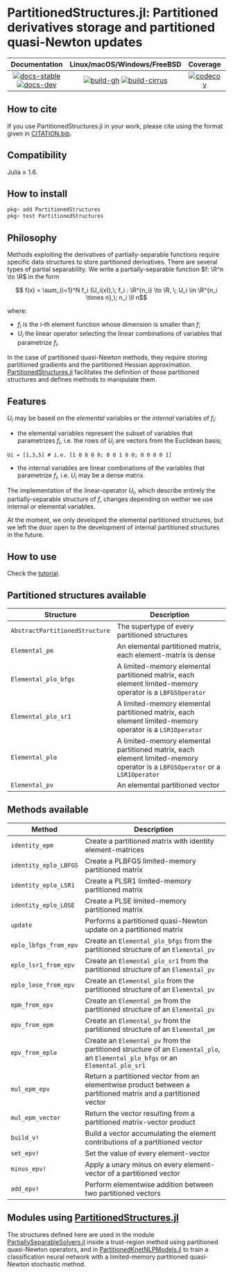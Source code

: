 # PartitionedStructures.jl: Partitioned derivatives storage and partitioned quasi-Newton updates

| **Documentation** | **Linux/macOS/Windows/FreeBSD** | **Coverage** | **DOI** |
|:-----------------:|:-------------------------------:|:------------:|:-------:|
| [![docs-stable][docs-stable-img]][docs-stable-url] [![docs-dev][docs-dev-img]][docs-dev-url] | [![build-gh][build-gh-img]][build-gh-url] [![build-cirrus][build-cirrus-img]][build-cirrus-url] | [![codecov][codecov-img]][codecov-url] | [![doi][doi-img]][doi-url] |

[docs-stable-img]: https://img.shields.io/badge/docs-stable-blue.svg
[docs-stable-url]: https://JuliaSmoothOptimizers.github.io/PartitionedStructures.jl/stable
[docs-dev-img]: https://img.shields.io/badge/docs-dev-purple.svg
[docs-dev-url]: https://JuliaSmoothOptimizers.github.io/PartitionedStructures.jl/dev
[build-gh-img]: https://github.com/JuliaSmoothOptimizers/PartitionedStructures.jl/workflows/CI/badge.svg?branch=main
[build-gh-url]: https://github.com/JuliaSmoothOptimizers/PartitionedStructures.jl/actions
[build-cirrus-img]: https://img.shields.io/cirrus/github/JuliaSmoothOptimizers/PartitionedStructures.jl?logo=Cirrus%20CI
[build-cirrus-url]: https://cirrus-ci.com/github/JuliaSmoothOptimizers/PartitionedStructures.jl
[codecov-img]: https://codecov.io/gh/JuliaSmoothOptimizers/PartitionedStructures.jl/branch/main/graph/badge.svg
[codecov-url]: https://app.codecov.io/gh/JuliaSmoothOptimizers/PartitionedStructures.jl
[doi-img]: https://zenodo.org/badge/346861459.svg
[doi-url]: https://zenodo.org/badge/latestdoi/346861459

## How to cite

If you use PartitionedStructures.jl in your work, please cite using the format given in [CITATION.bib](CITATION.bib).

## Compatibility
Julia ≥ 1.6.

## How to install
```julia
pkg> add PartitionedStructures
pkg> test PartitionedStructures
```

## Philosophy
Methods exploiting the derivatives of partially-separable functions require specific data structures to store partitioned derivatives.
There are several types of partial separability.
We write a partially-separable function $f: \R^n \to \R$ in the form
```math
  f(x) = \sum_{i=1}^N f_i (U_i(x)),\; f_i : \R^{n_i} \to \R, \; U_i \in \R^{n_i \times n},\; n_i \ll n
```
where:
* $f_i$ is the $i$-th element function whose dimension is smaller than $f$;
* $U_i$ the linear operator selecting the linear combinations of variables that parametrize $f_i$.

In the case of partitioned quasi-Newton methods, they require storing partitioned gradients and the partitioned Hessian approximation.
[PartitionedStructures.jl](https://github.com/JuliaSmoothOptimizers/PartitionedStructures.jl) facilitates the definition of those partitioned structures and defines methods to manipulate them.

## Features
$U_i$ may be based on the *elemental* variables or the *internal* variables of $f_i$:
- the elemental variables represent the subset of variables that parametrizes $f_i$, i.e. the rows of $U_i$ are vectors from the Euclidean basis;
```
Ui = [1,3,5] # i.e. [1 0 0 0 0; 0 0 1 0 0; 0 0 0 0 1]
```
- the internal variables are linear combinations of the variables that parametrize $f_i$, i.e. $U_i$ may be a dense matrix.

The implementation of the linear-operator $U_i$, which describe entirely the partially-separable structure of $f$, changes depending on wether we use internal or elemental variables.

At the moment, we only developed the elemental partitioned structures, but we left the door open to the development of internal partitioned structures in the future.

## How to use
Check the [tutorial](https://JuliaSmoothOptimizers.github.io/PartitionedStructures.jl/dev/tutorial/).

## Partitioned structures available
Structure              | Description
-----------------------|------------
`AbstractPartitionedStructure`| The supertype of every partitioned structures
`Elemental_pm`         | An elemental partitioned matrix, each element-matrix is dense
`Elemental_plo_bfgs`   | A limited-memory elemental partitioned matrix, each element limited-memory operator is a `LBFGSOperator`
`Elemental_plo_sr1`    | A limited-memory elemental partitioned matrix, each element limited-memory operator is a `LSR1Operator`
`Elemental_plo`        | A limited-memory elemental partitioned matrix, each element limited-memory operator is a `LBFGSOperator` or a `LSR1Operator`
`Elemental_pv`         | An elemental partitioned vector

## Methods available
Method                 | Description
-----------------------|------------
`identity_epm`         | Create a partitioned matrix with identity element-matrices
`identity_eplo_LBFGS`  | Create a PLBFGS limited-memory partitioned matrix
`identity_eplo_LSR1`   | Create a PLSR1 limited-memory partitioned matrix
`identity_eplo_LOSE`   | Create a PLSE limited-memory partitioned matrix
`update`               | Performs a partitioned quasi-Newton update on a partitioned matrix
`eplo_lbfgs_from_epv`  | Create an `Elemental_plo_bfgs` from the partitioned structure of an `Elemental_pv`
`eplo_lsr1_from_epv`   | Create an `Elemental_plo_sr1` from the partitioned structure of an `Elemental_pv`
`eplo_lose_from_epv`   | Create an `Elemental_plo` from the partitioned structure of an `Elemental_pv`
`epm_from_epv`         | Create an `Elemental_pm` from the partitioned structure of an `Elemental_pv`
`epv_from_epm`         | Create an `Elemental_pv` from the partitioned structure of an `Elemental_pm`
`epv_from_eplo`        | Create an `Elemental_pv` from the partitioned structure of an `Elemental_plo`, an `Elemental_plo_bfgs` or an `Elemental_plo_sr1`
`mul_epm_epv`          | Return a partitioned vector from an elementwise product between a partitioned matrix and a partitioned vector
`mul_epm_vector`       | Return the vector resulting from a partitioned matrix-vector product
`build_v!`             | Build a vector accumulating the element contributions of a partitioned vector 
`set_epv!`             | Set the value of every element-vector
`minus_epv!`           | Apply a unary minus on every element-vector of a partitioned vector
`add_epv!`             | Perform elementwise addition between two partitioned vectors

## Modules using [PartitionedStructures.jl](https://github.com/JuliaSmoothOptimizers/PartitionedStructures.jl)
The structures defined here are used in the module
[PartiallySeparableSolvers.jl](https://github.com/JuliaSmoothOptimizers/PartiallySeparableSolvers.jl) inside a trust-region method using partitioned quasi-Newton operators, and in [PartitionedKnetNLPModels.jl](https://github.com/JuliaSmoothOptimizers/PartitionedKnetNLPModels.jl) to train a classification neural network with a limited-memory partitioned quasi-Newton stochastic method.
